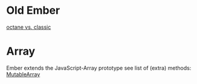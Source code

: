 # Old Ember
[octane vs. classic](https://ember-learn.github.io/ember-octane-vs-classic-cheat-sheet)

# Array
Ember extends the JavaScript-Array prototype
see list of (extra) methods: 
[MutableArray](https://api.emberjs.com/ember/3.26/classes/MutableArray)
